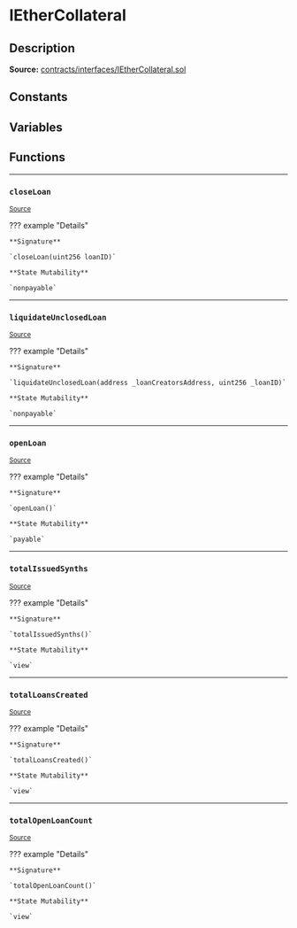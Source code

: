 # IEtherCollateral

## Description

**Source:** [contracts/interfaces/IEtherCollateral.sol](https://github.com/Synthetixio/synthetix/tree/v2.21.15/contracts/interfaces/IEtherCollateral.sol)

## Constants

## Variables

## Functions

---

### `closeLoan`

<sub>[Source](https://github.com/Synthetixio/synthetix/tree/v2.21.15/contracts/interfaces/IEtherCollateral.sol#L15)</sub>

??? example "Details"

    **Signature**

    `closeLoan(uint256 loanID)`

    **State Mutability**

    `nonpayable`

---

### `liquidateUnclosedLoan`

<sub>[Source](https://github.com/Synthetixio/synthetix/tree/v2.21.15/contracts/interfaces/IEtherCollateral.sol#L17)</sub>

??? example "Details"

    **Signature**

    `liquidateUnclosedLoan(address _loanCreatorsAddress, uint256 _loanID)`

    **State Mutability**

    `nonpayable`

---

### `openLoan`

<sub>[Source](https://github.com/Synthetixio/synthetix/tree/v2.21.15/contracts/interfaces/IEtherCollateral.sol#L13)</sub>

??? example "Details"

    **Signature**

    `openLoan()`

    **State Mutability**

    `payable`

---

### `totalIssuedSynths`

<sub>[Source](https://github.com/Synthetixio/synthetix/tree/v2.21.15/contracts/interfaces/IEtherCollateral.sol#L6)</sub>

??? example "Details"

    **Signature**

    `totalIssuedSynths()`

    **State Mutability**

    `view`

---

### `totalLoansCreated`

<sub>[Source](https://github.com/Synthetixio/synthetix/tree/v2.21.15/contracts/interfaces/IEtherCollateral.sol#L8)</sub>

??? example "Details"

    **Signature**

    `totalLoansCreated()`

    **State Mutability**

    `view`

---

### `totalOpenLoanCount`

<sub>[Source](https://github.com/Synthetixio/synthetix/tree/v2.21.15/contracts/interfaces/IEtherCollateral.sol#L10)</sub>

??? example "Details"

    **Signature**

    `totalOpenLoanCount()`

    **State Mutability**

    `view`
